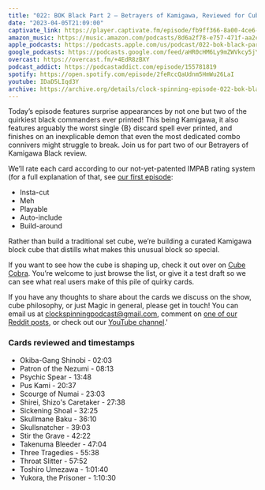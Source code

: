```yaml
---
title: "022: BOK Black Part 2 — Betrayers of Kamigawa, Reviewed for Cube"
date: "2023-04-05T21:09:00"
captivate_link: https://player.captivate.fm/episode/fb9ff366-8a00-4ce6-8c37-ac027bec4390
amazon_music: https://music.amazon.com/podcasts/8d6a2f78-e757-471f-aa2c-47afe84c72db/episodes/8759df4b-c835-4dfa-97b3-1d45689d0ce3/clock-spinning%E2%80%94magic-the-gathering-history-022-bok-black-part-2-betrayers-of-kamigawa
apple_podcasts: https://podcasts.apple.com/us/podcast/022-bok-black-part-2-betrayers-of-kamigawa/id1611106302?i=1000607638911
google_podcasts: https://podcasts.google.com/feed/aHR0cHM6Ly9mZWVkcy5jYXB0aXZhdGUuZm0vY2xvY2stc3Bpbm5pbmcv/episode/ZmI5ZmYzNjYtOGEwMC00Y2U2LThjMzctYWMwMjdiZWM0Mzkw?sa=X&ved=0CAUQkfYCahcKEwjgpoDmupT-AhUAAAAAHQAAAAAQAQ
overcast: https://overcast.fm/+4EdR8zBXY
podcast_addict: https://podcastaddict.com/episode/155781819
spotify: https://open.spotify.com/episode/2feRccQaUdnm5HmWu26LaI
youtube: IDaD5LIqd3Y
archive: https://archive.org/details/clock-spinning-episode-022-bok-black-part-2
---
```


Today’s episode features surprise appearances by not one but two of the quirkiest black commanders ever printed! This being Kamigawa, it also features arguably the worst single {B} discard spell ever printed, and finishes on an inexplicable demon that even the most dedicated combo connivers might struggle to break. Join us for part two of our Betrayers of Kamigawa Black review.

We’ll rate each card according to our not-yet-patented IMPAB rating system (for a full explanation of that, see [our first episode](https://clockspinning.com/episode-1-white-champions-of-kamigawa/):

 - Insta-cut
 - Meh
 - Playable
 - Auto-include
 - Build-around

Rather than build a traditional set cube, we’re building a curated Kamigawa block cube that distills what makes this unusual block so special. 

If you want to see how the cube is shaping up, check it out over on [Cube Cobra](https://cubecobra.com/cube/overview/clock-spinning-chk). You’re welcome to just browse the list, or give it a test draft so we can see what real users make of this pile of quirky cards.

If you have any thoughts to share about the cards we discuss on the show, cube philosophy, or just Magic in general, please get in touch! You can email us at clockspinningpodcast@gmail.com, comment on [one of our Reddit posts](https://www.reddit.com/user/ClockSpinning), or check out our [YouTube channel](https://www.youtube.com/@clockspinning).'

### Cards reviewed and timestamps

* Okiba-Gang Shinobi - 02:03
* Patron of the Nezumi - 08:13
* Psychic Spear - 13:48
* Pus Kami - 20:37
* Scourge of Numai - 23:03
* Shirei, Shizo's Caretaker - 27:38
* Sickening Shoal - 32:25
* Skullmane Baku - 36:10
* Skullsnatcher - 39:03
* Stir the Grave - 42:22
* Takenuma Bleeder - 47:04
* Three Tragedies - 55:38
* Throat Slitter - 57:52
* Toshiro Umezawa - 1:01:40
* Yukora, the Prisoner - 1:10:30